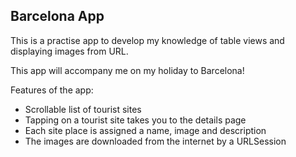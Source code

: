 ## Barcelona App

This is a practise app to develop my knowledge of table views and displaying images from URL.

This app will accompany me on my holiday to Barcelona!

Features of the app:

* Scrollable list of tourist sites
* Tapping on a tourist site takes you to the details page
* Each site place is assigned a name, image and description
* The images are downloaded from the internet by a URLSession
